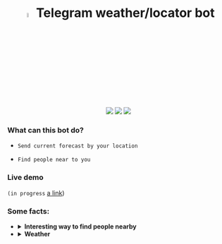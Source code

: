 <h1 align="center">
    <img src="https://media3.giphy.com/media/ZcdZ7ldgeIhfesqA6E/giphy.gif?cid=ecf05e47aawgrwx2bbpyn75jxq121vn8hosk04n1n786d7p0&rid=giphy.gif&ct=s" width="5%"></img><b> </b>Telegram weather/locator bot
</h1>

<p align="center">
    <img src="https://img.shields.io/badge/technologies-golang%2C%20telegram%20bot api, weather api-orange">
    <img src="https://img.shields.io/badge/creator-seyoulax-brightgreen">
    <img src="https://img.shields.io/github/repo-size/seyoulax/UniBot">
</p>

### What can this bot do?

<ul>
  <li>
  
```Send current forecast by your location``` 

  </li>
    <li>
  
```Find people near to you``` 

  </li>
</ul>

### Live demo
```(in progress```
[a link]("google.com"))

### Some facts: 

<ul>
<li>
  <details>
      <summary><b>Interesting way to find people nearby</b></summary>
      <ins><p>In this project you`ll find several formulas to find people near to you by certain amount of metres</p></ins>
  </details>
</li>
<li>
  <details>
      <summary><b>Weather</b></summary>
      <ins><p>You`ll get the weather forecast when you fisrt ask for it and then each 30 minutes</p></ins>
  </details>
</li>
</ul>


